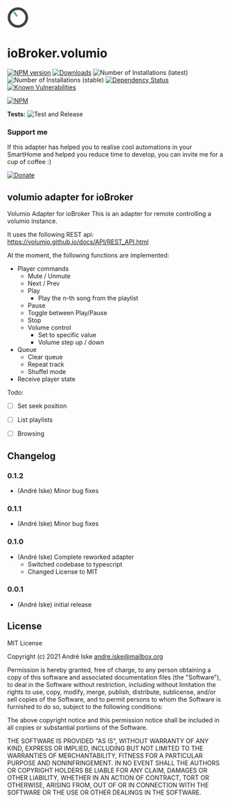 ![Logo](admin/volumio.png)
# ioBroker.volumio

[![NPM version](http://img.shields.io/npm/v/iobroker.volumio.svg)](https://www.npmjs.com/package/iobroker.volumio)
[![Downloads](https://img.shields.io/npm/dm/iobroker.volumio.svg)](https://www.npmjs.com/package/iobroker.volumio)
![Number of Installations (latest)](http://iobroker.live/badges/volumio-installed.svg)
![Number of Installations (stable)](http://iobroker.live/badges/volumio-stable.svg)
[![Dependency Status](https://img.shields.io/david/a-i-ks/iobroker.volumio.svg)](https://david-dm.org/a-i-ks/iobroker.volumio)
[![Known Vulnerabilities](https://snyk.io/test/github/a-i-ks/ioBroker.volumio/badge.svg)](https://snyk.io/test/github/a-i-ks/ioBroker.volumio)

[![NPM](https://nodei.co/npm/iobroker.volumio.png?downloads=true)](https://nodei.co/npm/iobroker.volumio/)

**Tests:** ![Test and Release](https://github.com/a-i-ks/ioBroker.volumio/workflows/Test%20and%20Release/badge.svg)

### Support me
If this adapter has helped you to realise cool automations in your SmartHome and helped you reduce time to develop, you can invite me for a cup of coffee :) 

[![Donate](https://raw.githubusercontent.com/a-i-ks/ioBroker.volumio/master/donate_button.png)](http://paypal.me/iske)

## volumio adapter for ioBroker

Volumio Adapter for ioBroker
This is an adapter for remote controlling a volumio instance.

It uses the following REST api:
https://volumio.github.io/docs/API/REST_API.html

At the moment, the following functions are implemented:
* Player commands
    * Mute / Unmute
    * Next / Prev
    * Play
        * Play the n-th song from the playlist
    * Pause
    * Toggle between Play/Pause
    * Stop
    * Volume control
        * Set to specific value
        * Volume step up / down
* Queue
    * Clear queue
    * Repeat track
    * Shuffel mode
* Receive player state

Todo:
- [ ] Set seek position
- [ ] List playlists
- [ ] Browsing


## Changelog

### 0.1.2
* (André Iske) Minor bug fixes 

### 0.1.1
* (André Iske) Minor bug fixes 

### 0.1.0
* (André Iske) Complete reworked adapter
    * Switched codebase to typescript
    * Changed License to MIT

### 0.0.1
* (André Iske) initial release

## License
MIT License

Copyright (c) 2021 André Iske <andre.iske@mailbox.org>

Permission is hereby granted, free of charge, to any person obtaining a copy
of this software and associated documentation files (the "Software"), to deal
in the Software without restriction, including without limitation the rights
to use, copy, modify, merge, publish, distribute, sublicense, and/or sell
copies of the Software, and to permit persons to whom the Software is
furnished to do so, subject to the following conditions:

The above copyright notice and this permission notice shall be included in all
copies or substantial portions of the Software.

THE SOFTWARE IS PROVIDED "AS IS", WITHOUT WARRANTY OF ANY KIND, EXPRESS OR
IMPLIED, INCLUDING BUT NOT LIMITED TO THE WARRANTIES OF MERCHANTABILITY,
FITNESS FOR A PARTICULAR PURPOSE AND NONINFRINGEMENT. IN NO EVENT SHALL THE
AUTHORS OR COPYRIGHT HOLDERS BE LIABLE FOR ANY CLAIM, DAMAGES OR OTHER
LIABILITY, WHETHER IN AN ACTION OF CONTRACT, TORT OR OTHERWISE, ARISING FROM,
OUT OF OR IN CONNECTION WITH THE SOFTWARE OR THE USE OR OTHER DEALINGS IN THE
SOFTWARE.
